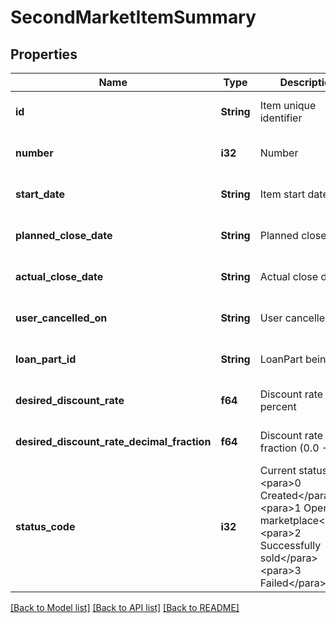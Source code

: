 # SecondMarketItemSummary

## Properties
Name | Type | Description | Notes
------------ | ------------- | ------------- | -------------
**id** | **String** | Item unique identifier | [optional] [default to null]
**number** | **i32** | Number | [optional] [default to null]
**start_date** | **String** | Item start date | [optional] [default to null]
**planned_close_date** | **String** | Planned close date | [optional] [default to null]
**actual_close_date** | **String** | Actual close date | [optional] [default to null]
**user_cancelled_on** | **String** | User cancelled on | [optional] [default to null]
**loan_part_id** | **String** | LoanPart being sold | [optional] [default to null]
**desired_discount_rate** | **f64** | Discount rate percent | [optional] [default to null]
**desired_discount_rate_decimal_fraction** | **f64** | Discount rate as fraction (0.0 - 1.0) | [optional] [default to null]
**status_code** | **i32** | Current status code  &lt;para&gt;0 Created&lt;/para&gt;&lt;para&gt;1 Open in marketplace&lt;/para&gt;&lt;para&gt;2 Successfully sold&lt;/para&gt;&lt;para&gt;3 Failed&lt;/para&gt; | [optional] [default to null]

[[Back to Model list]](../README.md#documentation-for-models) [[Back to API list]](../README.md#documentation-for-api-endpoints) [[Back to README]](../README.md)


